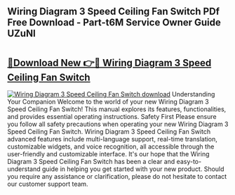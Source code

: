 ## Wiring Diagram 3 Speed Ceiling Fan Switch PDf Free Download - Part-t6M Service Owner Guide UZuNl

# <h2><a href="http://dfsyv6.blite.top/?on=Wiring+Diagram+3+Speed+Ceiling+Fan+Switch">🔗Download New 👉🔴 Wiring Diagram 3 Speed Ceiling Fan Switch</a></h2>

[![Wiring Diagram 3 Speed Ceiling Fan Switch download](https://i.imgur.com/lujVjoI.png)](http://dfsyv6.blite.top/?on=Wiring+Diagram+3+Speed+Ceiling+Fan+Switch)
Understanding Your Companion Welcome to the world of your new Wiring Diagram 3 Speed Ceiling Fan Switch! This manual explores its features, functionalities, and provides essential operating instructions. Safety First Please ensure you follow all safety precautions when operating your new Wiring Diagram 3 Speed Ceiling Fan Switch. Wiring Diagram 3 Speed Ceiling Fan Switch advanced features include multi-language support, real-time translation, customizable widgets, and voice recognition, all accessible through the user-friendly and customizable interface. It's our hope that the Wiring Diagram 3 Speed Ceiling Fan Switch has been a clear and easy-to-understand guide in helping you get started with your new product. Should you require any assistance or clarification, please do not hesitate to contact our customer support team.
